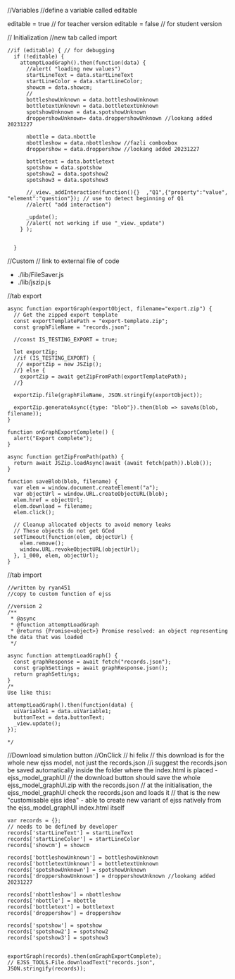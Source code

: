 //Variables
//define a variable called editable

editable = true // for teacher version
editable = false // for student version


// Initialization
//new tab called import
```
//if (editable) { // for debugging
  if (!editable) {
    attemptLoadGraph().then(function(data) {
      //alert( "loading new values")
      startLineText = data.startLineText
      startLineColor = data.startLineColor;
      showcm = data.showcm;
      //
      bottleshowUnknown = data.bottleshowUnknown
      bottletextUnknown = data.bottletextUnknown
      spotshowUnknown = data.spotshowUnknown
      droppershowUnknown= data.droppershowUnknown //lookang added 20231227
      
      nbottle = data.nbottle
      nbottleshow = data.nbottleshow //fazli comboxbox
      droppershow = data.droppershow //lookang added 20231227
      
      bottletext = data.bottletext
      spotshow = data.spotshow
      spotshow2 = data.spotshow2
      spotshow3 = data.spotshow3
      
      //_view._addInteraction(function(){}  ,"Q1",{"property":"value", "element":"question"}); // use to detect beginning of Q1
      //alert( "add interaction")
      
      _update();
      //alert( not working if use "_view._update")
    } );


  }
```


//Custom
// link to external file of code
-   ./lib/FileSaver.js 
-   ./lib/jszip.js 

//tab export
```
async function exportGraph(exportObject, filename="export.zip") {
  // Get the zipped export template
  const exportTemplatePath = "export-template.zip";
  const graphFileName = "records.json";

  //const IS_TESTING_EXPORT = true;

  let exportZip;
  //if (IS_TESTING_EXPORT) {
   // exportZip = new JSZip();
  //} else {
    exportZip = await getZipFromPath(exportTemplatePath);
  //}

  exportZip.file(graphFileName, JSON.stringify(exportObject));

  exportZip.generateAsync({type: "blob"}).then(blob => saveAs(blob, filename));
}

function onGraphExportComplete() {
  alert("Export complete");
}

async function getZipFromPath(path) {
  return await JSZip.loadAsync(await (await fetch(path)).blob());
}

function saveBlob(blob, filename) {
  var elem = window.document.createElement("a");
  var objectUrl = window.URL.createObjectURL(blob);
  elem.href = objectUrl;
  elem.download = filename;
  elem.click();
  
  // Cleanup allocated objects to avoid memory leaks
  // These objects do not get GCed
  setTimeout(function(elem, objectUrl) {
    elem.remove();
    window.URL.revokeObjectURL(objectUrl);
  }, 1_000, elem, objectUrl);
}
```

//tab import
```
//written by ryan451
//copy to custom function of ejss

//version 2
/**
 * @async
 * @function attemptLoadGraph
 * @returns {Promise<object>} Promise resolved: an object representing the data that was loaded
 */

async function attemptLoadGraph() {
  const graphResponse = await fetch("records.json");
  const graphSettings = await graphResponse.json();
  return graphSettings;
}
/*
Use like this:

attemptLoadGraph().then(function(data) {
  uiVariable1 = data.uiVariable1;
  buttonText = data.buttonText;
  _view.update();
});

*/
```

//Download simulation button
//OnClick
// hi felix
// this download is for the whole new ejss model, not just the records.json
//i suggest the records.json be saved automatically inside the folder where the index.html is placed - ejss_model_graphUI
// the download button should save the whole ejss_model_graphUI.zip with the records.json
// at the initialisation, the ejss_model_graphUI check the records.json and loads it
// that is the new "customisable ejss idea" - able to create new variant of ejss natively from the ejss_model_graphUI index.html itself

```
var records = {};
// needs to be defined by developer
records['startLineText'] = startLineText
records['startLineColor'] = startLineColor
records['showcm'] = showcm

records['bottleshowUnknown'] = bottleshowUnknown
records['bottletextUnknown'] = bottletextUnknown
records['spotshowUnknown'] = spotshowUnknown
records['droppershowUnknown'] = droppershowUnknown //lookang added 20231227

records['nbottleshow'] = nbottleshow
records['nbottle'] = nbottle
records['bottletext'] = bottletext
records['droppershow'] = droppershow

records['spotshow'] = spotshow
records['spotshow2'] = spotshow2
records['spotshow3'] = spotshow3


exportGraph(records).then(onGraphExportComplete);
// EJSS_TOOLS.File.downloadText("records.json", JSON.stringify(records));
  ```
